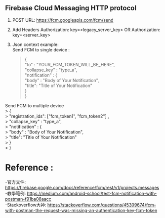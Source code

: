 ## Firebase Cloud Messaging HTTP protocol

1. POST URL:  https://fcm.googleapis.com/fcm/send  

2. Add Headers Authorization: key=<legacy_server_key> OR Authorization: key=<server_key>   

3. Json context example:  
  Send FCM to single device  :  
    > {  
    > "to" : "YOUR_FCM_TOKEN_WILL_BE_HERE",  
    > "collapse_key" : "type_a",  
    > "notification" : {  
    >     "body" : "Body of Your Notification",  
    >     "title": "Title of Your Notification"  
    > }  
    > }  

  Send FCM to multiple device   
    > {  
    > "registration_ids": ["fcm_token1", "fcm_token2"] ,  
    > "collapse_key" : "type_a",  
    > "notification" : {  
    >     "body" : "Body of Your Notification",  
    >     "title": "Title of Your Notification"  
    > }  
    > }  





# Reference :
-官方文件: https://firebase.google.com/docs/reference/fcm/rest/v1/projects.messages  
-教學範例: https://medium.com/android-school/test-fcm-notification-with-postman-f91ba08aacc  
-Stackoverflow大神: https://stackoverflow.com/questions/45309674/fcm-with-postman-the-request-was-missing-an-authentication-key-fcm-token  
    
